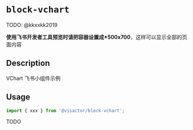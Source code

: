 # `block-vchart`

TODO: @kkxxkk2019

**使用飞书开发者工具预览时请把容器设置成\*500x700**，这样可以显示全部的页面内容

## Description

VChart 飞书小组件示例

## Usage

```typescript
import { xxx } from '@visactor/block-vchart';
```

TODO
